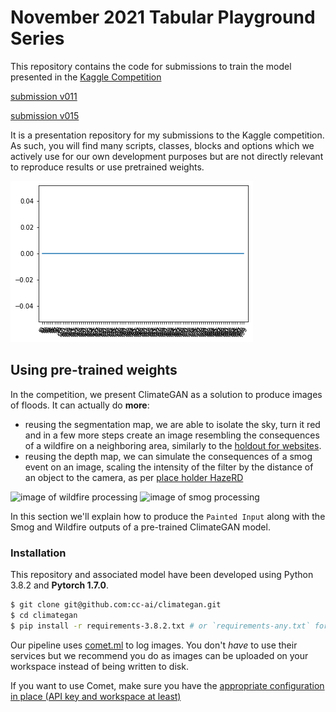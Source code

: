 # November 2021 Tabular Playground Series

This repository contains the code for submissions to train the model presented in the [Kaggle Competition](https://www.kaggle.com/c/tabular-playground-series-nov-2021)

[submission v011](https://www.kaggle.com/olumoni/nov-tabplayground?scriptVersionId=79984986)

[submission v015](https://www.kaggle.com/olumoni/nov-tabplayground/notebook)

It is a presentation repository for my submissions to the Kaggle competition. As such, you will find many scripts, classes, blocks and options which we actively use for our own development purposes but are not directly relevant to reproduce results or use pretrained weights.

![Lasso](images/v0011/LassoRegression_plot.png)

## Using pre-trained weights

In the competition, we present ClimateGAN as a solution to produce images of floods. It can actually do **more**: 

* reusing the segmentation map, we are able to isolate the sky, turn it red and in a few more steps create an image resembling the consequences of a wildfire on a neighboring area, similarly to the [holdout for websites](https://www.google.com).
* reusing the depth map, we can simulate the consequences of a smog event on an image, scaling the intensity of the filter by the distance of an object to the camera, as per [place holder HazeRD](http://www.google.com)

![image of wildfire processing](images/wildfire.png)
![image of smog processing](images/smog.png)

In this section we'll explain how to produce the `Painted Input` along with the Smog and Wildfire outputs of a pre-trained ClimateGAN model.

### Installation

This repository and associated model have been developed using Python 3.8.2 and **Pytorch 1.7.0**.

```bash
$ git clone git@github.com:cc-ai/climategan.git
$ cd climategan
$ pip install -r requirements-3.8.2.txt # or `requirements-any.txt` for other Python versions (not tested but expected to be fine)
```

Our pipeline uses [comet.ml](https://comet.ml) to log images. You don't *have* to use their services but we recommend you do as images can be uploaded on your workspace instead of being written to disk.

If you want to use Comet, make sure you have the [appropriate configuration in place (API key and workspace at least)](https://www.comet.ml/docs/python-sdk/advanced/#non-interactive-setup)
